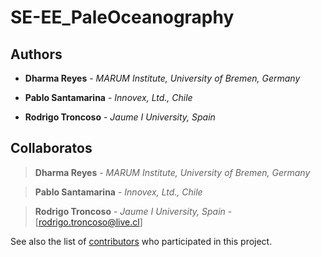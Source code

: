 # SE-EE_PaleOceanography


## Authors

* **Dharma Reyes** - *MARUM Institute, University of Bremen, Germany* 

* **Pablo Santamarina** - *Innovex, Ltd., Chile*

* **Rodrigo Troncoso** - *Jaume I University, Spain*



## Collaboratos

> **Dharma Reyes** - *MARUM Institute, University of Bremen, Germany* 

> **Pablo Santamarina** - *Innovex, Ltd., Chile*

> **Rodrigo Troncoso** - *Jaume I University, Spain* - [rodrigo.troncoso@live.cl]


See also the list of [contributors](https://github.com/your/project/contributors) who participated in this project.
